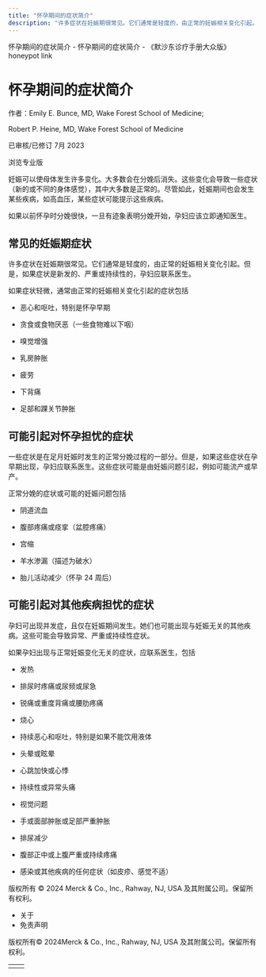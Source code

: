 ```yaml
---
title: "怀孕期间的症状简介"
description: "许多症状在妊娠期很常见。它们通常是轻度的，由正常的妊娠相关变化引起。但是，如果症状是新发的、严重或持续性的，孕妇应联系医生。"
---
```


﻿怀孕期间的症状简介 \- 怀孕期间的症状简介 \- 《默沙东诊疗手册大众版》 honeypot link

# 怀孕期间的症状简介

作者：Emily E. Bunce, MD, Wake Forest School of Medicine;

Robert P. Heine, MD, Wake Forest School of Medicine

已审核/已修订 7月 2023

浏览专业版

妊娠可以使母体发生许多变化。大多数会在分娩后消失。这些变化会导致一些症状（新的或不同的身体感觉），其中大多数是正常的。尽管如此，妊娠期间也会发生某些疾病，如高血压，某些症状可能提示这些疾病。

如果以前怀孕时分娩很快，一旦有迹象表明分娩开始，孕妇应该立即通知医生。

## 常见的妊娠期症状

许多症状在妊娠期很常见。它们通常是轻度的，由正常的妊娠相关变化引起。但是，如果症状是新发的、严重或持续性的，孕妇应联系医生。

如果症状轻微，通常由正常的妊娠相关变化引起的症状包括

- 恶心和呕吐，特别是怀孕早期

- 贪食或食物厌恶（一些食物难以下咽）

- 嗅觉增强

- 乳房肿胀

- 疲劳

- 下背痛

- 足部和踝关节肿胀


## 可能引起对怀孕担忧的症状

一些症状是在足月妊娠时发生的正常分娩过程的一部分。但是，如果这些症状在孕早期出现，孕妇应联系医生。这些症状可能是由妊娠问题引起，例如可能流产或早产。

正常分娩的症状或可能的妊娠问题包括

- 阴道流血

- 腹部疼痛或痉挛（盆腔疼痛）

- 宫缩

- 羊水渗漏（描述为破水）

- 胎儿活动减少（怀孕 24 周后）


## 可能引起对其他疾病担忧的症状

孕妇可出现并发症，且仅在妊娠期间发生。她们也可能出现与妊娠无关的其他疾病。这些可能会导致异常、严重或持续性症状。

如果孕妇出现与正常妊娠变化无关的症状，应联系医生，包括

- 发热

- 排尿时疼痛或尿频或尿急

- 锐痛或重度背痛或腰肋疼痛

- 烧心

- 持续恶心和呕吐，特别是如果不能饮用液体

- 头晕或眩晕

- 心跳加快或心悸

- 持续性或异常头痛

- 视觉问题

- 手或面部肿胀或足部严重肿胀

- 排尿减少

- 腹部正中或上腹严重或持续疼痛

- 感染或其他疾病的任何症状（如皮疹、感觉不适）




版权所有 © 2024
Merck & Co., Inc., Rahway, NJ, USA 及其附属公司。保留所有权利。

- 关于
- 免责声明

版权所有© 2024Merck & Co., Inc., Rahway, NJ, USA 及其附属公司。保留所有权利。

|     |     |
| --- | --- |
|  |  |